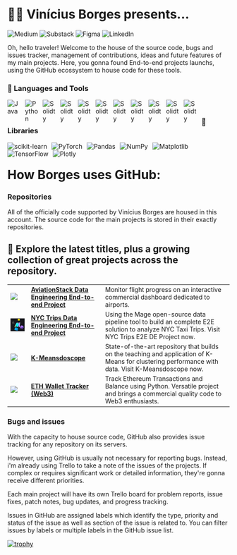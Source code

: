 # 🧙‍♂️ Vinícius Borges presents...

![Medium](https://img.shields.io/badge/Medium-12100E?style=for-the-badge&logo=medium&logoColor=white) ![Substack](https://img.shields.io/badge/Substack-%23006f5c.svg?style=for-the-badge&logo=substack&logoColor=FF6719) ![Figma](https://img.shields.io/badge/figma-%23F24E1E.svg?style=for-the-badge&logo=figma&logoColor=white) ![LinkedIn](https://img.shields.io/badge/linkedin-%230077B5.svg?style=for-the-badge&logo=linkedin&logoColor=white)

Oh, hello traveler! Welcome to the house of the source code, bugs and issues tracker, management of contributions, ideas and future features of my main projects. Here, you gonna found End-to-end projects launchs, using the GitHub ecossystem to house code for these tools.

### 🧰 Languages and Tools

<img align="left" alt="Java" width="30px" style="padding-right:10px;" src="https://cdn.jsdelivr.net/gh/devicons/devicon/icons/java/java-original.svg" />
<img align="left" alt="Python" width="30px" style="padding-right:10px;" src="https://cdn.jsdelivr.net/gh/devicons/devicon/icons/python/python-plain.svg" />
<img align="left" alt="Solidty" width="30px" style="padding-right:10px;" src="https://cdn.jsdelivr.net/gh/devicons/devicon@latest/icons/solidity/solidity-plain.svg" />
<img align="left" alt="Solidty" width="30px" style="padding-right:10px;" src="https://cdn.jsdelivr.net/gh/devicons/devicon@latest/icons/apacheairflow/apacheairflow-original.svg" />
<img align="left" alt="Solidty" width="30px" style="padding-right:10px;" src="https://cdn.jsdelivr.net/gh/devicons/devicon@latest/icons/microsoftsqlserver/microsoftsqlserver-original.svg" />
<img align="left" alt="Solidty" width="30px" style="padding-right:10px;" src="https://cdn.jsdelivr.net/gh/devicons/devicon@latest/icons/mysql/mysql-original.svg" />
<img align="left" alt="Solidty" width="30px" style="padding-right:10px;" src="https://cdn.jsdelivr.net/gh/devicons/devicon@latest/icons/sqlite/sqlite-original.svg" />
<img align="left" alt="Solidty" width="30px" style="padding-right:10px;" src="https://cdn.jsdelivr.net/gh/devicons/devicon@latest/icons/postgresql/postgresql-original.svg" />
<img align="left" alt="Solidty" width="30px" style="padding-right:10px;" src="https://cdn.jsdelivr.net/gh/devicons/devicon@latest/icons/googlecloud/googlecloud-original.svg" />
<img align="left" alt="Solidty" width="30px" style="padding-right:10px;" src="https://cdn.jsdelivr.net/gh/devicons/devicon@latest/icons/amazonwebservices/amazonwebservices-original-wordmark.svg" />
<img align="left" alt="Solidty" width="30px" style="padding-right:10px;" src="https://cdn.jsdelivr.net/gh/devicons/devicon@latest/icons/figma/figma-original.svg" />
<br />

### 📖 Libraries

<img align="left" alt="scikit-learn" style="padding-right:10px;" src="https://img.shields.io/badge/scikit--learn-%23F7931E.svg?style=for-the-badge&logo=scikit-learn&logoColor=white" />
<img align="left" alt="PyTorch" style="padding-right:10px;" src="https://img.shields.io/badge/PyTorch-%23EE4C2C.svg?style=for-the-badge&logo=PyTorch&logoColor=white" />
<img align="left" alt="Pandas" style="padding-right:10px;" src="https://img.shields.io/badge/pandas-%23150458.svg?style=for-the-badge&logo=pandas&logoColor=white" />
<img align="left" alt="NumPy"  style="padding-right:10px;" src="https://img.shields.io/badge/numpy-%23013243.svg?style=for-the-badge&logo=numpy&logoColor=white" />
<img align="left" alt="Matplotlib" style="padding-right:10px;" src="https://img.shields.io/badge/Matplotlib-%23ffffff.svg?style=for-the-badge&logo=Matplotlib&logoColor=black" />
<img align="left" alt="TensorFlow" style="padding-right:10px;" src="https://img.shields.io/badge/TensorFlow-%23FF6F00.svg?style=for-the-badge&logo=TensorFlow&logoColor=white" />
<img align="left" alt="Plotly" style="padding-right:10px;" src="https://img.shields.io/badge/Plotly-%233F4F75.svg?style=for-the-badge&logo=plotly&logoColor=white" />
<br />

### 
###

# How Borges uses GitHub:

### Repositories
  
All of the officially code supported by Vinícius Borges are housed in this account. The source code for the main projects is stored in their exactly repositories.


## 🔮 Explore the latest titles, plus a growing collection of great projects across the repository.

|   |   |   |
| --- | --- | --- |
|         <img src="https://panoramaaviation.com/wp-content/uploads/2018/04/cropped-Panorama-Favicon-1.png" width="100" /> | <b>[AviationStack Data Engineering End-to-end Project](https://github.com/vinifborgess/aviationstack)</b> | Monitor flight progress on an interactive commercial dashboard dedicated to airports. |
|         <img src="https://raw.githubusercontent.com/mage-ai/assets/main/logo/mage-blocks-tele.gif" width="100" /> | <b>[NYC Trips Data Engineering End-to-end Project](https://github.com/vinifborgess/de-trips)</b> | Using the Mage open-source data pipeline tool to build an complete E2E solution to analyze NYC Taxi Trips. Visit NYC Trips E2E DE Project now. |
|         <img src="https://media.licdn.com/dms/image/C4E12AQFi02VLo8C4Kw/article-inline_image-shrink_400_744/0/1595169778985?e=1726704000&v=beta&t=XNqusOj9KO8oBDfBmZ1JP55Sn3fn-PE8JrRe0FvVw54" width="100" /> | <b>[K-Meansdoscope](https://github.com/vinifborgess/kmeansdoscope)</b> | State-of-the-art repository that builds on the teaching and application of K-Means for clustering performance with data. Visit K-Meansdoscope now. |
|         <img src="https://static.vecteezy.com/system/resources/previews/010/842/435/original/3d-illustration-ethereum-logo-png.png" width="100" /> | <b>[ETH Wallet Tracker (Web3)](https://github.com/vinifborgess/eth-tx-tracker)</b> | Track Ethereum Transactions and Balance using Python. Versatile project and brings a commercial quality code to Web3 enthusiasts. |


### Bugs and issues

With the capacity to house source code, GitHub also provides issue tracking for any repository on its servers. 

However, using GitHub is usually not necessary for reporting bugs. Instead, i'm already using Trello to take a note of the issues of the projects. If complex or requires significant work or detailed information, they're gonna receive different priorities.

Each main project will have its own Trello board for problem reports, issue fixes, patch notes, bug updates, and progress tracking.

Issues in GitHub are assigned labels which identify the type, priority and status of the issue as well as section of the issue is related to. You can filter issues by labels or multiple labels in the GitHub issue list.

[![trophy](https://github-profile-trophy.vercel.app/?username=vinifborgess&theme=algolia)](https://github.com/vinifborgess/github-profile-trophy)

